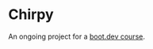 # Chirpy

An ongoing project for a [boot.dev course](https://www.boot.dev/courses/learn-http-clients-golang).